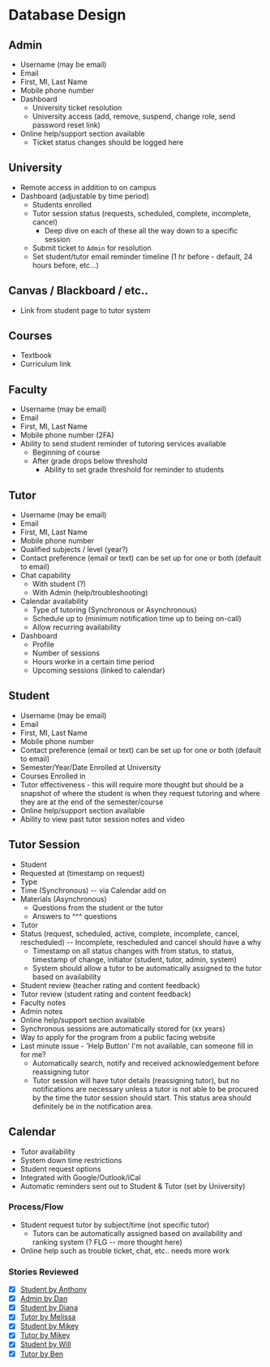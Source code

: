 # Database Design

## Admin
* Username (may be email)
* Email
* First, MI, Last Name
* Mobile phone number
* Dashboard
  * University ticket resolution
  * University access (add, remove, suspend, change role, send password reset link)
* Online help/support section available
  * Ticket status changes should be logged here

## University
* Remote access in addition to on campus
* Dashboard (adjustable by time period)
  * Students enrolled
  * Tutor session status (requests, scheduled, complete, incomplete, cancel)
    * Deep dive on each of these all the way down to a specific session
  * Submit ticket to `Admin` for resolution
  * Set student/tutor email reminder timeline (1 hr before - default, 24 hours before, etc...)

## Canvas / Blackboard / etc..
* Link from student page to tutor system

## Courses
* Textbook
* Curriculum link

## Faculty
* Username (may be email)
* Email
* First, MI, Last Name
* Mobile phone number (2FA)
* Ability to send student reminder of tutoring services available
  * Beginning of course
  * After grade drops below threshold
    * Ability to set grade threshold for reminder to students

## Tutor
* Username (may be email)
* Email 
* First, MI, Last Name
* Mobile phone number
* Qualified subjects / level (year?)
* Contact preference (email or text) can be set up for one or both (default to email)
* Chat capability
  * With student (?)
  * With Admin (help/troubleshooting)
* Calendar availability
  * Type of tutoring (Synchronous or Asynchronous)
  * Schedule up to (minimum notification time up to being on-call)
  * Allow recurring availability
* Dashboard
  * Profile
  * Number of sessions
  * Hours worke in a certain time period
  * Upcoming sessions (linked to calendar)

## Student
* Username (may be email)
* Email
* First, MI, Last Name
* Mobile phone number
* Contact preference (email or text) can be set up for one or both (default to email)
* Semester/Year/Date Enrolled at University
* Courses Enrolled in
* Tutor effectiveness - this will require more thought but should be a snapshot of where the student is when they request tutoring and where they are at the end of the semester/course
* Online help/support section available
* Ability to view past tutor session notes and video

## Tutor Session
* Student
* Requested at (timestamp on request)
* Type
* Time (Synchronous) -- via Calendar add on
* Materials (Asynchronous)
  * Questions from the student or the tutor
  * Answers to ^^^ questions
* Tutor
* Status (request, scheduled, active, complete, incomplete, cancel, rescheduled) -- Incomplete, rescheduled and cancel should have a why
  * Timestamp on all status changes with from status, to status, timestamp of change, initiator (student, tutor, admin, system)
  * System should allow a tutor to be automatically assigned to the tutor based on availability
* Student review (teacher rating and content feedback)
* Tutor review (student rating and content feedback)
* Faculty notes
* Admin notes
* Online help/support section available
* Synchronous sessions are automatically stored for (xx years)
* Way to apply for the program from a public facing website
* Last minute issue - 'Help Button' I'm not available, can someone fill in for me?
  * Automatically search, notify and received acknowledgement before reassigning tutor
  * Tutor session will have tutor details (reassigning tutor), but no notifications are necessary unless a tutor is not able to be procured by the time the tutor session should start. This status area should definitely be in the notification area.

## Calendar
* Tutor availability
* System down time restrictions
* Student request options
* Integrated with Google/Outlook/iCal
* Automatic reminders sent out to Student & Tutor (set by University)

### Process/Flow
* Student request tutor by subject/time (not specific tutor)
  * Tutors can be automatically assigned based on availability and ranking system (? FLG -- more thought here)
* Online help such as trouble ticket, chat, etc.. needs more work

### Stories Reviewed
- [X] [Student by Anthony](./stories/anthony-student.md)
- [X] [Admin by Dan](./stories/dan-admin.md)
- [X] [Student by Diana](./stories/diana-student.md)
- [X] [Tutor by Melissa](./stories/melissa-tutor.md)
- [X] [Student by Mikey](./stories/mikey-student.md)
- [X] [Tutor by Mikey](./stories/mikey-tutor.md)
- [X] [Student by Will](./stories/will-student.md)
- [X] [Tutor by Ben](./stories/ben-tutor.md)
